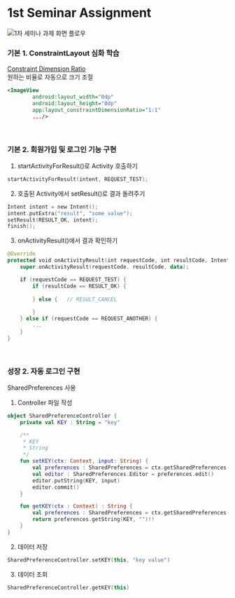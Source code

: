 # 1st Seminar Assignment
<img alt="1차 세미나 과제 화면 플로우" src="https://user-images.githubusercontent.com/38368820/79682052-2ead5380-825a-11ea-9f11-78cd2e4ba643.png">

### 기본 1. ConstraintLayout 심화 학습

[Constraint Dimension Ratio](https://constraintlayout.com/basics/dimensions.html)<br/>
원하는 비율로 자동으로 크기 조절

```xml
<ImageView
        android:layout_width="0dp"
        android:layout_height="0dp"
        app:layout_constraintDimensionRatio="1:1"
        .../>
```

<br/>

### 기본 2. 회원가입 및 로그인 기능 구현
1. startActivityForResult()로 Activity 호출하기
```kotlin
startActivityForResult(intent, REQUEST_TEST);
```

2. 호출된 Activity에서 setResult()로 결과 돌려주기
```kotlin
Intent intent = new Intent();
intent.putExtra("result", "some value");
setResult(RESULT_OK, intent);
finish();
```

3. onActivityResult()에서 결과 확인하기
```kotlin
@Override
protected void onActivityResult(int requestCode, int resultCode, Intent data) {
    super.onActivityResult(requestCode, resultCode, data);

    if (requestCode == REQUEST_TEST) {
        if (resultCode == RESULT_OK) {
            
        } else {   // RESULT_CANCEL
            
        }
    } else if (requestCode == REQUEST_ANOTHER) {
        ...
    }
}
```

<br/>

### 성장 2. 자동 로그인 구현
SharedPreferences 사용<br/>
1. Controller 파일 작성
```kotlin
object SharedPreferenceController {
    private val KEY : String = "key"

    /**
     * KEY
     * String
     */
    fun setKEY(ctx: Context, input: String) {
        val preferences : SharedPreferences = ctx.getSharedPreferences(KEY, Context.MODE_PRIVATE)
        val editor : SharedPreferences.Editor = preferences.edit()
        editor.putString(KEY, input)
        editor.commit()
    }

    fun getKEY(ctx : Context) : String {
        val preferences : SharedPreferences = ctx.getSharedPreferences(KEY, Context.MODE_PRIVATE)
        return preferences.getString(KEY, "")!!
    }
}
```
2. 데이터 저장 
```kotlin
SharedPreferenceController.setKEY(this, "key value")
```
3. 데이터 조회
```kotlin
SharedPreferenceController.getKEY(this)
```
